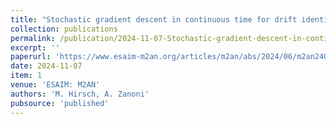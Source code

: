 ```yaml
---
title: "Stochastic gradient descent in continuous time for drift identification in multiscale diffusions"
collection: publications
permalink: /publication/2024-11-07-Stochastic-gradient-descent-in-continuous-time-for-drift-identification-in-multiscale-diffusions
excerpt: ''
paperurl: 'https://www.esaim-m2an.org/articles/m2an/abs/2024/06/m2an240167/m2an240167.html'
date: 2024-11-07
item: 1
venue: 'ESAIM: M2AN'
authors: 'M. Hirsch, A. Zanoni'
pubsource: 'published'
---
```

